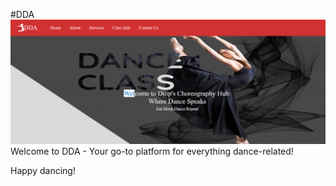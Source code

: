 #DDA
![Homepage](https://github.com/arti0502/Dance-Academy-Website/blob/master/Screenshot%202024-01-27%20123302.png)
Welcome to DDA - Your go-to platform for everything dance-related!

Happy dancing!
